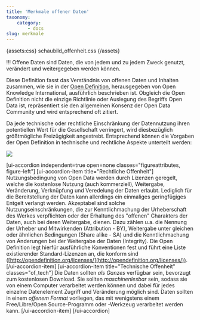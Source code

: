 ```yaml
---
title: 'Merkmale offener Daten'
taxonomy:
    category:
        - docs
slug: merkmale
---
```


{assets:css}
schaubild_offenheit.css
{/assets}

!!! Offene Daten sind Daten, die von jedem und zu jedem Zweck genutzt, verändert und weitergegeben werden können.

Diese Definition fasst das Verständnis von offenen Daten und Inhalten zusammen, wie sie in der [Open Definition](https://opendefinition.org/), herausgegeben von Open Knowledge International, ausführlich beschrieben ist. Obgleich die Open Definition nicht die einzige Richtlinie oder Auslegung des Begriffs Open Data ist, repräsentiert sie den allgemeinen Konsenz der Open Data Community und wird entsprechend oft zitiert.



Da jede technische oder rechtliche Einschränkung der Datennutzung ihren potentiellen Wert für die Gesellschaft verringert, wird diesbezüglich größtmögliche Freizügigkeit angestrebt. Entsprechend können die Vorgaben der Open Definition in technische und rechtliche Aspekte unterteilt werden:

<div id="schaubild_offenheit">
    <noscript>
        <img src="merkmale/schaubild_offenheit.png">
    </noscript>

  <p markdown="1">

[ui-accordion independent=true open=none classes="figureattributes, figure-left"]
[ui-accordion-item title="Rechtliche Offenheit"]
Nutzungsbedingung von Open Data werden durch Lizenzen geregelt, welche die kostenlose Nutzung (auch kommerziell), Weitergabe, Veränderung, Verknüpfung und Veredelung der Daten erlaubt. Lediglich für die Bereitstellung der Daten kann allerdings ein einmaliges geringfügiges Entgelt verlangt werden.
Akzeptabel sind solche Nutzungseinschränkungen, die zur Kenntlichmachung der Urheberschaft des Werkes verpflichten oder der Erhaltung des "offenen" Charakters der Daten, auch bei deren Weitergabe, dienen. Dazu zählen u.a. die Nennung der Urheber und Mitwirkenden (Attribution - BY), Weitergabe unter gleichen oder ähnlichen Bedingungen (Share alike - SA) und die Kenntlichmachung von Änderungen bei der Weitergabe der Daten (Integrity).
Die Open Definition legt hierfür ausführliche Konventionen fest und führt eine Liste existierender Standard-Lizenzen an, die konform sind ([http://opendefinition.org/licenses/](http://opendefinition.org/licenses/)).
[/ui-accordion-item]
[ui-accordion-item title="Technische Offenheit" classes="of_tech"]
Die Daten sollten *als Ganzes* verfügbar sein, bevorzugt zum kostenlosen Download. Sie sollten *maschinenlesbar* sein, sodass sie von einem Computer verarbeitet werden können und dabei für jedes einzelne Datenelement Zugriff und Veränderung möglich sind. Daten sollten in einem *offenem Format* vorliegen, das mit wenigstens einem Free/Libre/Open Source-Programm oder -Werkzeug verarbeitet werden kann.
[/ui-accordion-item]
[/ui-accordion]
</p>
</div>




<!--
------------------------------
- Sunlight Foundation / Sebastopol / Obama
- Open-Data-Charter (G8 / International)
- Aktionsplan der Bundesregierung
- Datenlizenz Deutschland
- Europäisches Datenportal und Unterportale
- mCloud


Quellen:

https://opendefinition.org/od/2.1/en/
https://blog.okfn.org/2013/10/03/defining-open-data/ -->


<script type="text/javascript" src="merkmale/loadsvg.js"></script>

